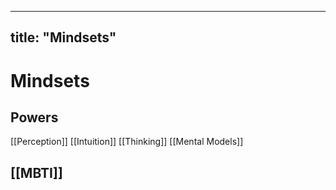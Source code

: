 
---
title: "Mindsets"
---

# Mindsets

## Powers
[[Perception]]
[[Intuition]]
[[Thinking]]
[[Mental Models]]

## [[MBTI]]